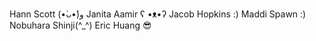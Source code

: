Hann Scott (•̀ᴗ•́)و
Janita Aamir ʕ •ᴥ•ʔ
Jacob Hopkins :)
Maddi Spawn :)
Nobuhara Shinji(^_^)
Eric Huang 😎